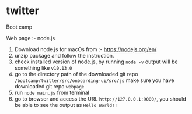# twitter
Boot camp

Web page :- node.js 

1. Download node.js for macOs from :- https://nodejs.org/en/
2. unzip package and follow the instruction.
3. check installed version of node.js, by running ```node -v``` output will be something like ```v10.13.0```
4. go to the directory path of the downloaded git repo 
`/bootcamp/twitter/src/onboarding-ui/src/js` make sure you have downloaded git repo `webpage`
5. run `node main.js` from terminal
6. go to browser and access the URL ```http://127.0.0.1:9000/```, you should be able to see the output as `Hello World!!`

 
    